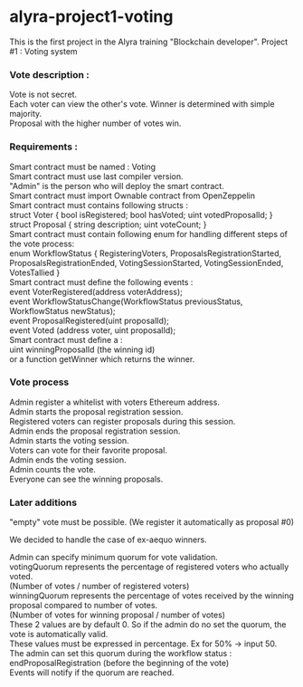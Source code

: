 # alyra-project1-voting

This is the first project in the Alyra training "Blockchain developer".
Project #1 : Voting system

### Vote description :

Vote is not secret.   
Each voter can view the other's vote.
Winner is determined with simple majority.   
Proposal with the higher number of votes win.

### Requirements :
Smart contract must be named : Voting   
Smart contract must use last compiler version.   
"Admin" is the person who will deploy the smart contract.   
Smart contract must import Ownable contract from OpenZeppelin   
Smart contract must contains following structs :   
    struct Voter {
        bool isRegistered;
        bool hasVoted;
        uint votedProposalId;
    }   
    struct Proposal {
        string description;
        uint voteCount;
    }   
Smart contract must contain following enum for handling different steps of the vote process:   
    enum WorkflowStatus {
        RegisteringVoters,
        ProposalsRegistrationStarted,
        ProposalsRegistrationEnded,
        VotingSessionStarted,
        VotingSessionEnded,
        VotesTallied
    }    
Smart contract must define the following events :   
    event VoterRegistered(address voterAddress);    
    event WorkflowStatusChange(WorkflowStatus previousStatus, WorkflowStatus newStatus);   
    event ProposalRegistered(uint proposalId);   
    event Voted (address voter, uint proposalId);   
Smart contract must define a :   
    uint winningProposalId (the winning id)   
    or a function getWinner which returns the winner.   

### Vote process

Admin register a whitelist with voters Ethereum address.   
Admin starts the proposal registration session.   
Registered voters can register proposals during this session.   
Admin ends the proposal registration session.   
Admin starts the voting session.   
Voters can vote for their favorite proposal.   
Admin ends the voting session.   
Admin counts the vote.   
Everyone can see the winning proposals.   

### Later additions 

"empty" vote must be possible. (We register it automatically as proposal #0)   
   
We decided to handle the case of ex-aequo winners.   
   
Admin can specify minimum quorum for vote validation.   
votingQuorum represents the percentage of registered voters who actually voted.   
(Number of votes / number of registered voters)   
winningQuorum represents the percentage of votes received by the winning proposal compared to number of votes.   
(Number of votes for winning proposal / number of votes)   
These 2 values are by default 0. So if the admin do no set the quorum, the vote is automatically valid.   
These values must be expressed in percentage. Ex for 50% -> input 50.   
The admin can set this quorum during the workflow status : endProposalRegistration (before the beginning of the vote)   
Events will notify if the quorum are reached.
